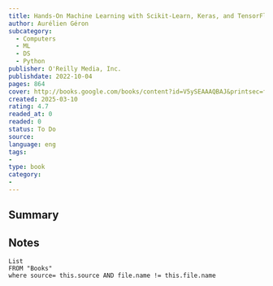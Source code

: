 ```yaml
---
title: Hands-On Machine Learning with Scikit-Learn, Keras, and TensorFlow
author: Aurélien Géron
subcategory:
  - Computers
  - ML
  - DS
  - Python
publisher: O'Reilly Media, Inc.
publishdate: 2022-10-04
pages: 864
cover: http://books.google.com/books/content?id=V5ySEAAAQBAJ&printsec=frontcover&img=1&zoom=1&edge=curl&source=gbs_api
created: 2025-03-10
rating: 4.7
readed_at: 0
readed: 0
status: To Do
source: 
language: eng
tags:
- 
type: book
category: 
- 
---
```

## Summary


## Notes
```dataview
List 
FROM "Books"
where source= this.source AND file.name != this.file.name
```